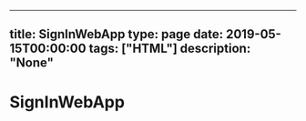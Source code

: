 
---
title: SignInWebApp
type: page
date: 2019-05-15T00:00:00
tags: ["HTML"]
description: "None"
---


# SignInWebApp
